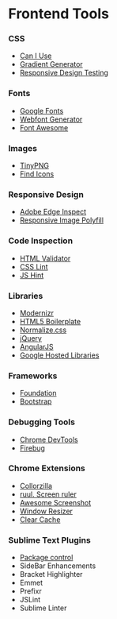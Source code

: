 Frontend Tools
==============

### CSS

- [Can I Use](http://caniuse.com/)
- [Gradient Generator](http://colorzilla.com/gradient-editor/)
- [Responsive Design Testing](http://mattkersley.com/responsive/)


### Fonts

- [Google Fonts](https://www.google.com/fonts)
- [Webfont Generator](http://www.fontsquirrel.com/tools/webfont-generator)
- [Font Awesome](http://fortawesome.github.io/Font-Awesome/)


### Images

- [TinyPNG](https://tinypng.com/)
- [Find Icons](http://findicons.com/)


### Responsive Design

- [Adobe Edge Inspect](http://html.adobe.com/edge/inspect/)
- [Responsive Image Polyfill](https://github.com/scottjehl/picturefill)


### Code Inspection

- [HTML Validator](http://validator.w3.org/)
- [CSS Lint](http://csslint.net/)
- [JS Hint](http://www.jshint.com/)


### Libraries

- [Modernizr](http://modernizr.com/)
- [HTML5 Boilerplate](http://html5boilerplate.com/)
- [Normalize.css](http://necolas.github.io/normalize.css/)
- [jQuery](http://jquery.com/)
- [AngularJS](https://angularjs.org/)
- [Google Hosted Libraries](https://developers.google.com/speed/libraries/devguide)


### Frameworks

- [Foundation](http://foundation.zurb.com/)
- [Bootstrap](http://getbootstrap.com/)


### Debugging Tools

- [Chrome DevTools](https://developers.google.com/chrome-developer-tools/)
- [Firebug](http://getfirebug.com/)


### Chrome Extensions

- [Collorzilla](https://chrome.google.com/webstore/detail/colorzilla/bhlhnicpbhignbdhedgjhgdocnmhomnp)
- [ruul. Screen ruler](https://chrome.google.com/webstore/detail/ruul-screen-ruler/mlbnpnlmfngmlcmkhjpbfokdphfehhjj)
- [Awesome Screenshot](https://chrome.google.com/webstore/detail/awesome-screenshot-captur/alelhddbbhepgpmgidjdcjakblofbmce)
- [Window Resizer](https://chrome.google.com/webstore/detail/window-resizer/kkelicaakdanhinjdeammmilcgefonfh)
- [Clear Cache](https://chrome.google.com/webstore/detail/clear-cache/cppjkneekbjaeellbfkmgnhonkkjfpdn)


### Sublime Text Plugins

- [Package control](https://sublime.wbond.net/)
- SideBar Enhancements
- Bracket Highlighter
- Emmet
- Prefixr
- JSLint
- Sublime Linter